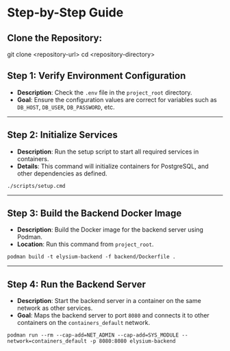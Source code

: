
# Step-by-Step Guide

## Clone the Repository:

git clone \<repository-url\>
cd \<repository-directory\>

## Step 1: Verify Environment Configuration
- **Description**: Check the `.env` file in the `project_root` directory.
- **Goal**: Ensure the configuration values are correct for variables such as `DB_HOST`, `DB_USER`, `DB_PASSWORD`, etc.

---

## Step 2: Initialize Services
- **Description**: Run the setup script to start all required services in containers.
- **Details**: This command will initialize containers for PostgreSQL, and other dependencies as defined.
```
./scripts/setup.cmd
```

---

## Step 3: Build the Backend Docker Image
- **Description**: Build the Docker image for the backend server using Podman.
- **Location**: Run this command from `project_root`.
```
podman build -t elysium-backend -f backend/Dockerfile .
```

---

## Step 4: Run the Backend Server
- **Description**: Start the backend server in a container on the same network as other services.
- **Goal**: Maps the backend server to port `8080` and connects it to other containers on the `containers_default` network.
```
podman run --rm --cap-add=NET_ADMIN --cap-add=SYS_MODULE --network=containers_default -p 8080:8080 elysium-backend
```
